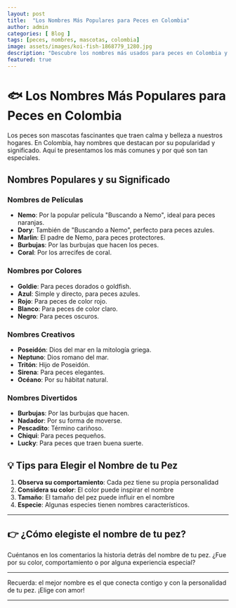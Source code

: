 ```yaml
---
layout: post
title:  "Los Nombres Más Populares para Peces en Colombia"
author: admin
categories: [ Blog ]
tags: [peces, nombres, mascotas, colombia]
image: assets/images/koi-fish-1868779_1280.jpg
description: "Descubre los nombres más usados para peces en Colombia y el significado detrás de cada uno"
featured: true
---
```

# 🐟 Los Nombres Más Populares para Peces en Colombia

Los peces son mascotas fascinantes que traen calma y belleza a nuestros hogares. En Colombia, hay nombres que destacan por su popularidad y significado. Aquí te presentamos los más comunes y por qué son tan especiales.

## Nombres Populares y su Significado

### Nombres de Películas
- **Nemo**: Por la popular película "Buscando a Nemo", ideal para peces naranjas.
- **Dory**: También de "Buscando a Nemo", perfecto para peces azules.
- **Marlin**: El padre de Nemo, para peces protectores.
- **Burbujas**: Por las burbujas que hacen los peces.
- **Coral**: Por los arrecifes de coral.

### Nombres por Colores
- **Goldie**: Para peces dorados o goldfish.
- **Azul**: Simple y directo, para peces azules.
- **Rojo**: Para peces de color rojo.
- **Blanco**: Para peces de color claro.
- **Negro**: Para peces oscuros.

### Nombres Creativos
- **Poseidón**: Dios del mar en la mitología griega.
- **Neptuno**: Dios romano del mar.
- **Tritón**: Hijo de Poseidón.
- **Sirena**: Para peces elegantes.
- **Océano**: Por su hábitat natural.

### Nombres Divertidos
- **Burbujas**: Por las burbujas que hacen.
- **Nadador**: Por su forma de moverse.
- **Pescadito**: Término cariñoso.
- **Chiqui**: Para peces pequeños.
- **Lucky**: Para peces que traen buena suerte.

## 💡 Tips para Elegir el Nombre de tu Pez

1. **Observa su comportamiento**: Cada pez tiene su propia personalidad
2. **Considera su color**: El color puede inspirar el nombre
3. **Tamaño**: El tamaño del pez puede influir en el nombre
4. **Especie**: Algunas especies tienen nombres característicos.

---

## 👉 ¿Cómo elegiste el nombre de tu pez?

Cuéntanos en los comentarios la historia detrás del nombre de tu pez. ¿Fue por su color, comportamiento o por alguna experiencia especial?

---

Recuerda: el mejor nombre es el que conecta contigo y con la personalidad de tu pez. ¡Elige con amor!

--- 
